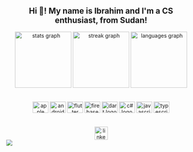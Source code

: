   <h2 align="center">Hi 👋! My name is Ibrahim and I'm a CS enthusiast, from Sudan!</h2>

 <div align="center">
  <img src="https://ghreadmestatsfork.vercel.app/api?username=Kemorave&hide_title=false&hide_rank=true&show_icons=true&include_all_commits=true&count_private=true&disable_animations=false&theme=github_dark&locale=en&hide_border=true" height="150" alt="stats graph"  />
  <img src="https://streak-stats.demolab.com?user=Kemorave&locale=en&mode=daily&theme=github_dark&hide_border=true&border_radius=5" height="150" alt="streak graph"  />
  <img src="https://ghreadmestatsfork.vercel.app/api/top-langs?username=Kemorave&locale=en&hide_title=false&layout=compact&card_width=320&langs_count=5&theme=github_dark&hide_border=true" height="150" alt="languages graph"  />
</div>

 <br>
 <br>

<div align="center">
  <img src="https://cdn.jsdelivr.net/gh/devicons/devicon/icons/apple/apple-original.svg" height="30" width="42" alt="apple logo"  />
  <img src="https://cdn.jsdelivr.net/gh/devicons/devicon/icons/android/android-original.svg" height="30" width="42" alt="android logo"  />
  <img src="https://cdn.jsdelivr.net/gh/devicons/devicon/icons/flutter/flutter-original.svg" height="30" width="42" alt="flutter logo"  />
  <img src="https://cdn.jsdelivr.net/gh/devicons/devicon/icons/firebase/firebase-plain.svg" height="30" width="42" alt="firebase logo"  />   
  <img src="https://cdn.jsdelivr.net/gh/devicons/devicon/icons/dart/dart-original.svg" height="30" width="42" alt="dart logo"  />    
  <img src="https://cdn.jsdelivr.net/gh/devicons/devicon/icons/csharp/csharp-original.svg" height="30" width="42" alt="c# logo"  />
    
  <img src="https://cdn.jsdelivr.net/gh/devicons/devicon/icons/javascript/javascript-original.svg" height="30" width="42" alt="javascript logo"  />
  <img src="https://cdn.jsdelivr.net/gh/devicons/devicon/icons/typescript/typescript-plain.svg" height="30" width="42" alt="typescript logo"  />
</div>
 <br>
 <br>

<div align="center" style="display:flex;flex-direction:column" margin="10px;">
  <a href="https://www.linkedin.com/in/ibrahim-dirar-482270206/" target="_blank">
    <img src="https://img.shields.io/static/v1?message=LinkedIn&logo=linkedin&label=&color=0077B5&logoColor=white&labelColor=&style=for-the-badge" height="35" alt="linkedin logo"  />
  </a>
 
</div> 
  <img src="https://wakatime.com/badge/user/c05bbd6d-0ce8-47f5-a52f-4e8f4f1a94a7.svg">
 

